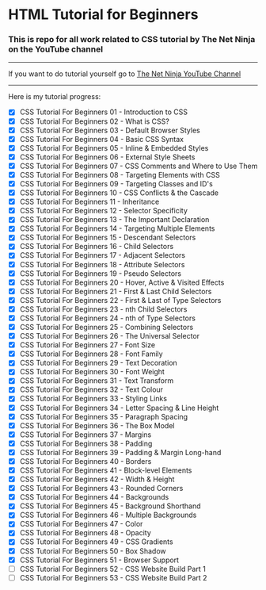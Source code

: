 # HTML Tutorial for Beginners

### This is repo for all work related to CSS tutorial by The Net Ninja on the YouTube channel

---

If you want to do tutorial yourself go to [The Net Ninja YouTube Channel](https://www.youtube.com/playlist?list=PL4cUxeGkcC9gQeDH6xYhmO-db2mhoTSrT "To the site")

---

Here is my tutorial progress:

* [x] CSS Tutorial For Beginners 01 - Introduction to CSS
* [x] CSS Tutorial For Beginners 02 - What is CSS?
* [x] CSS Tutorial For Beginners 03 - Default Browser Styles
* [x] CSS Tutorial For Beginners 04 - Basic CSS Syntax
* [x] CSS Tutorial For Beginners 05 - Inline & Embedded Styles
* [x] CSS Tutorial For Beginners 06 - External Style Sheets
* [x] CSS Tutorial For Beginners 07 - CSS Comments and Where to Use Them
* [x] CSS Tutorial For Beginners 08 - Targeting Elements with CSS
* [x] CSS Tutorial For Beginners 09 - Targeting Classes and ID's
* [x] CSS Tutorial For Beginners 10 - CSS Conflicts & the Cascade
* [x] CSS Tutorial For Beginners 11 - Inheritance
* [x] CSS Tutorial For Beginners 12 - Selector Specificity
* [x] CSS Tutorial For Beginners 13 - The Important Declaration
* [x] CSS Tutorial For Beginners 14 - Targeting Multiple Elements
* [x] CSS Tutorial For Beginners 15 - Descendant Selectors
* [x] CSS Tutorial For Beginners 16 - Child Selectors
* [x] CSS Tutorial For Beginners 17 - Adjacent Selectors
* [x] CSS Tutorial For Beginners 18 - Attribute Selectors
* [x] CSS Tutorial For Beginners 19 - Pseudo Selectors
* [x] CSS Tutorial For Beginners 20 - Hover, Active & Visited Effects
* [x] CSS Tutorial For Beginners 21 - First & Last Child Selectors
* [x] CSS Tutorial For Beginners 22 - First & Last of Type Selectors
* [x] CSS Tutorial For Beginners 23 - nth Child Selectors
* [x] CSS Tutorial For Beginners 24 - nth of Type Selectors
* [x] CSS Tutorial For Beginners 25 - Combining Selectors
* [x] CSS Tutorial For Beginners 26 - The Universal Selector
* [x] CSS Tutorial For Beginners 27 - Font Size
* [x] CSS Tutorial For Beginners 28 - Font Family
* [x] CSS Tutorial For Beginners 29 - Text Decoration
* [x] CSS Tutorial For Beginners 30 - Font Weight
* [x] CSS Tutorial For Beginners 31 - Text Transform
* [x] CSS Tutorial For Beginners 32 - Text Colour
* [x] CSS Tutorial For Beginners 33 - Styling Links
* [x] CSS Tutorial For Beginners 34 - Letter Spacing & Line Height
* [x] CSS Tutorial For Beginners 35 - Paragraph Spacing
* [x] CSS Tutorial For Beginners 36 - The Box Model
* [x] CSS Tutorial For Beginners 37 - Margins
* [x] CSS Tutorial For Beginners 38 - Padding
* [x] CSS Tutorial For Beginners 39 - Padding & Margin Long-hand
* [x] CSS Tutorial For Beginners 40 - Borders
* [x] CSS Tutorial For Beginners 41 - Block-level Elements
* [x] CSS Tutorial For Beginners 42 - Width & Height
* [x] CSS Tutorial For Beginners 43 - Rounded Corners
* [x] CSS Tutorial For Beginners 44 - Backgrounds
* [x] CSS Tutorial For Beginners 45 - Background Shorthand
* [x] CSS Tutorial For Beginners 46 - Multiple Backgrounds
* [x] CSS Tutorial For Beginners 47 - Color
* [x] CSS Tutorial For Beginners 48 - Opacity
* [x] CSS Tutorial For Beginners 49 - CSS Gradients
* [x] CSS Tutorial For Beginners 50 - Box Shadow
* [x] CSS Tutorial For Beginners 51 - Browser Support
* [ ] CSS Tutorial For Beginners 52 - CSS Website Build Part 1
* [ ] CSS Tutorial For Beginners 53 - CSS Website Build Part 2
